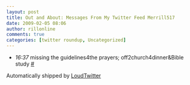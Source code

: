```yaml
---
layout: post
title: Out and About: Messages From My Twitter Feed Merrill517
date: 2009-02-05 08:06
author: rillonline
comments: true
categories: [twitter roundup, Uncategorized]
---
```

<ul class="loudtwitter"><li><em>16:37</em> missing the guidelines4the prayers; off2church4dinner&amp;Bible study <a href="http://twitter.com/merrill517/statuses/1177849703">#</a></li></ul>Automatically shipped by <a href="http://www.loudtwitter.com">LoudTwitter</a>
